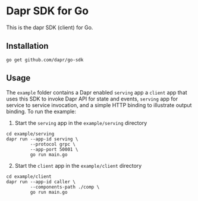 # Dapr SDK for Go

This is the dapr SDK (client) for Go.

## Installation

```
go get github.com/dapr/go-sdk
```

## Usage

The `example` folder contains a Dapr enabled `serving` app a `client` app that uses this SDK to invoke Dapr API for state and events, `serving` app for service to service invocation, and a simple HTTP binding to illustrate output binding. To run the example:

1. Start the `serving` app in the `example/serving` directory 

```
cd example/serving
dapr run --app-id serving \
         --protocol grpc \
         --app-port 50001 \
         go run main.go
```

2. Start the `client` app in the `example/client` directory

```
cd example/client
dapr run --app-id caller \
         --components-path ./comp \
         go run main.go 
```
